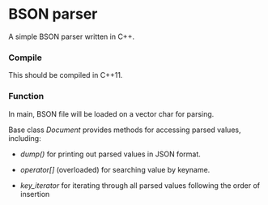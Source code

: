 # BSON parser

A simple BSON parser written in C++.


### Compile

This should be compiled in C++11.


### Function

In main, BSON file will be loaded on a vector char for parsing.

Base class _Document_ provides methods for accessing parsed values, including:

+   _dump()_ for printing out parsed values in JSON format.

+   _operator[]_ (overloaded) for searching value by keyname.

+   *key_iterator* for iterating through all parsed values following the order of insertion 
